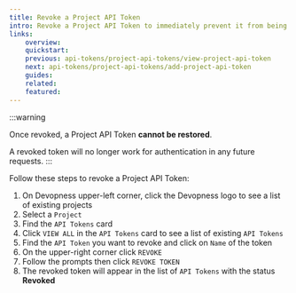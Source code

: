 ```yaml
---
title: Revoke a Project API Token
intro: Revoke a Project API Token to immediately prevent it from being used for future requests.
links:
    overview:
    quickstart:
    previous: api-tokens/project-api-tokens/view-project-api-token
    next: api-tokens/project-api-tokens/add-project-api-token
    guides:
    related:
    featured:
---
```


:::warning

Once revoked, a Project API Token **cannot be restored**.

A revoked token will no longer work for authentication in any future requests.
:::

Follow these steps to revoke a Project API Token:

1. On Devopness upper-left corner, click the Devopness logo to see a list of existing projects
2. Select a `Project`
3. Find the `API Tokens` card
4. Click `VIEW ALL` in the `API Tokens` card to see a list of existing `API Tokens`
5. Find the `API Token` you want to revoke and click on `Name` of the token
6. On the upper-right corner click `REVOKE`
7. Follow the prompts then click `REVOKE TOKEN`
8. The revoked token will appear in the list of `API Tokens` with the status **Revoked**
